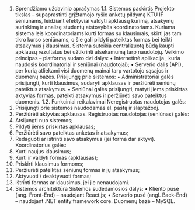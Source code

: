 1.	Sprendžiamo uždavinio aprašymas
         1.1.	Sistemos paskirtis
Projekto tikslas – supaprastinti grįžtamojo ryšio anketų pildymą KTU IF seniūnams, leidžiant efektyviai valdyti apklausų kūrimą, atsakymų surinkimą ir analizę studentų atstovybės koordinatoriams.
Kuriama sistema leis koordinatoriams kurti formas su klausimais, skirti jas tam tikro kurso seniūnams, o šie gali pildyti pateiktas formas bei teikti atsakymus į klausimus.
Sistema suteikia centralizuotą būdą kaupti apklausų rezultatus bei užtikrinti atsekamumą tarp naudotojų.
Veikimo principas – platformą sudaro dvi dalys:
   •	Internetinė aplikacija , kuria naudosis koordinatoriai ir seniūnai (naudotojai);
   •	Serverio dalis (API), per kurią atliekami visi duomenų mainai tarp vartotojo sąsajos ir duomenų bazės.
Prisijungę prie sistemos:
   •	Administratoriai galės prisijungti, kurti klausimus, sudaryti apklausas ir peržiūrėti seniūnų pateiktus atsakymus.
   •	Seniūnai galės prisijungti, matyti jiems priskirtas aktyvias formas, pateikti atsakymus ir peržiūrėti savo pateiktus duomenis.
        1.2.	Funkciniai reikalavimai
Neregistruotas naudotojas galės:
   1.	Prisijungti prie sistemos naudodamas el. paštą ir slaptažodį.
   2.	Peržiūrėti aktyvias apklausas.
Registruotas naudotojas (seniūnas) galės:
   1.	Atsijungti nuo sistemos;
   2.	Pildyti jiems priskirtas apklausas;
   3.	Peržiūrėti savo pateiktas anketas ir atsakymus;
   4.	Redaguoti ar ištrinti savo atsakymus (jei forma dar aktyvi).
Koordinatorius galės:
   1.	Kurti naujus klausimus;
   2.	Kurti ir valdyti formas (apklausas);
   3.	Priskirti klausimus formoms;
   4.	Peržiūrėti pateiktas seniūnų formas ir jų atsakymus;
   5.	Aktyvuoti / deaktyvuoti formas;
   6.	Ištrinti formas ar klausimus, jei jie nenaudojami.
2.	Sistemos architektūra
Sistemos sudedamosios dalys: 
   • Kliento pusė (ang. Front-End) – naudojant React.js; 
   • Serverio pusė (angl. Back-End) – naudojant .NET entity framework core. Duomenų bazė – MySQL.
